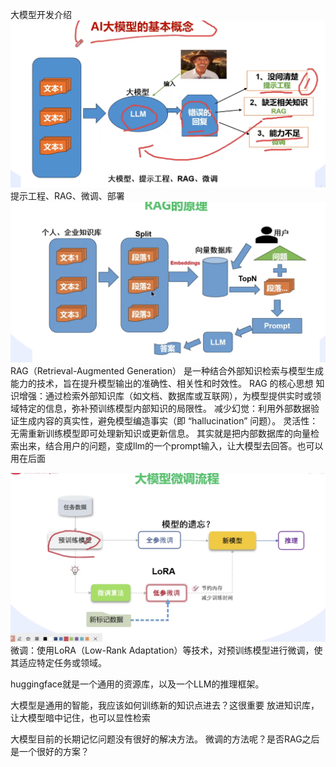 大模型开发介绍
![alt text](image.png)
提示工程、RAG、微调、部署
![alt text](image-1.png)
RAG（Retrieval-Augmented Generation） 是一种结合外部知识检索与模型生成能力的技术，旨在提升模型输出的准确性、相关性和时效性。
RAG 的核心思想
知识增强：通过检索外部知识库（如文档、数据库或互联网），为模型提供实时或领域特定的信息，弥补预训练模型内部知识的局限性。
减少幻觉：利用外部数据验证生成内容的真实性，避免模型编造事实（即 “hallucination” 问题）。
灵活性：无需重新训练模型即可处理新知识或更新信息。
其实就是把内部数据库的向量检索出来，结合用户的问题，变成llm的一个prompt输入，让大模型去回答。也可以用在后面

![alt text](image-2.png)
微调：使用LoRA（Low-Rank Adaptation）等技术，对预训练模型进行微调，使其适应特定任务或领域。


huggingface就是一个通用的资源库，以及一个LLM的推理框架。



大模型是通用的智能，我应该如何训练新的知识点进去？这很重要
放进知识库，让大模型暗中记住，也可以显性检索


大模型目前的长期记忆问题没有很好的解决方法。
微调的方法呢？是否RAG之后是一个很好的方案？